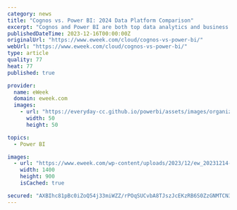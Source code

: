 ```yaml
---
category: news
title: "Cognos vs. Power BI: 2024 Data Platform Comparison"
excerpt: "Cognos and Power BI are both top data analytics and business intelligence platforms. We compare features to help you choose which is best for your business. eWEEK content and product ..."
publishedDateTime: 2023-12-16T00:00:00Z
originalUrl: "https://www.eweek.com/cloud/cognos-vs-power-bi/"
webUrl: "https://www.eweek.com/cloud/cognos-vs-power-bi/"
type: article
quality: 77
heat: 77
published: true

provider:
  name: eWeek
  domain: eweek.com
  images:
    - url: "https://everyday-cc.github.io/powerbi/assets/images/organizations/eweek.com-50x50.jpg"
      width: 50
      height: 50

topics:
  - Power BI

images:
  - url: "https://www.eweek.com/wp-content/uploads/2023/12/ew_20231214-cognos-vs-power-bi.png"
    width: 1400
    height: 900
    isCached: true

secured: "AXBIhc81pBc0iZoQ54j33miWZZ/rPOqSUCvbA8TJszJcEKzRB6S0ZzGNMTCN3eM2qKEIVpVkDuG2vxZXyNCOWL8B309ECE/m2TLzdpBjNu4jN7wVnWev4OTqdCA3tjYOCktJPTIAIMeVL9liezL7YWmeia9GzzHNXMuM5LaKkNYQg3G8Em9QxIgcKijy+6+mt7tzVlhlNLlVMwRIOdX+XGQuLWjdG1hXeB1ldUAxoxh/Vy+NqkgFWwi+/YA5Z+pnnRTbrheUAZfqLS4WpOj7aApGhUUzKAmmbQrGjg8+1TH39t/1tv4/x92UrwPhdUOCtiqcC1Ka5YBeMaOXy81v1D/qj3gCjz3/Ns/Sk91U88g=;a+CuzJb/L/vFwrT4c0H2PA=="
---
```



